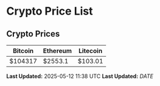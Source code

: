 # Crypto Price List

## Crypto Prices
| Bitcoin | Ethereum | Litecoin |
| ------- | -------- | -------- |
| $104317 | $2553.1 | $103.01 |
**Last Updated:** 2025-05-12 11:38 UTC
**Last Updated:** $DATE$
